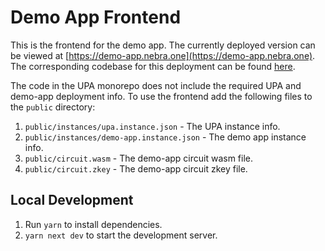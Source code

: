 # Demo App Frontend

This is the frontend for the demo app. The currently deployed version can be viewed at [https://demo-app.nebra.one](https://demo-app.nebra.one). The corresponding codebase for this deployment can be found [here](https://github.com/NebraZKP/demo-app).

The code in the UPA monorepo does not include the required UPA and demo-app deployment info. To use the frontend add the following files to the `public` directory:

1. `public/instances/upa.instance.json` - The UPA instance info.
2. `public/instances/demo-app.instance.json` - The demo app instance info.
3. `public/circuit.wasm` - The demo-app circuit wasm file.
4. `public/circuit.zkey` - The demo-app circuit zkey file.

## Local Development

1. Run `yarn` to install dependencies.
2. `yarn next dev` to start the development server.
